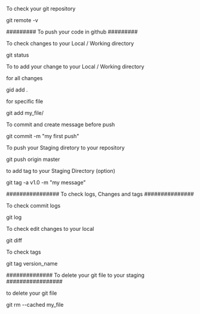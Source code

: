 

To check your git repository

git remote -v   



######### To push your code in github #########

To check changes to your Local / Working directory
 
git status


To to add your change to your Local / Working directory

for all changes 

gid add .

for specific file

git add my_file/

To commit and create message before push

git commit -m "my first push"

To push your Staging diretory to your repository

git push origin master


to add tag to your Staging Directory (option)

git tag -a v1.0 -m "my message"

################ To check logs, Changes and tags ###############

To check commit logs

git log

To check edit changes to your local

git diff

To check tags

git tag version_name


############## To delete your git file to your staging #################

to delete your git file 

git rm  --cached my_file




